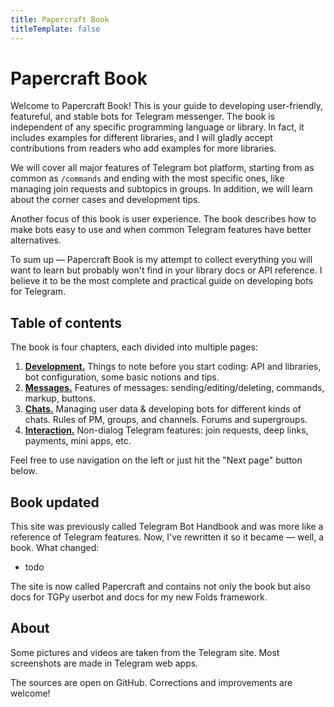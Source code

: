 ```yaml
---
title: Papercraft Book
titleTemplate: false
---
```


<script setup>
import { VPTeamMembers } from 'vitepress/theme'

const members = [
  {
    avatar: 'https://www.github.com/tm-a-t.png',
    name: 'Artyom Ivanov',
    title: 'Author',
    links: [
      { icon: 'github', link: 'https://github.com/tm-a-t' },
    ]
  },
  {
    avatar: 'https://www.github.com/vanutp.png',
    name: 'Ivan Filipenkov',
    title: 'Expert',
    links: [
      { icon: 'github', link: 'https://github.com/tm-a-t' },
    ]
  },
  {
    name: '???',
    title: 'Editor',
    links: [
      { icon: 'github', link: 'https://github.com/tm-a-t' },
    ]
  },
]
</script>



# Papercraft Book

Welcome to Papercraft Book!
This is your guide to developing user-friendly, featureful, and stable bots for Telegram messenger.
The book is independent of any specific programming language or library.
In fact, it includes examples for different libraries,
and I will gladly accept contributions from readers who add examples for more libraries.

[//]: # (It is designed to be used together with library docs and Telegram API reference.)

We will cover all major features of Telegram bot platform,
starting from as common as `/commands` and ending with the most specific ones,
like managing join requests and subtopics in groups.
In addition, we will learn about the corner cases and development tips.

Another focus of this book is user experience.
The book describes how to make bots easy to use and when common Telegram features have better alternatives.

To sum up — Papercraft Book is my attempt to collect everything you will want to learn but probably won't find
in your library docs or API reference.
I believe it to be the most complete and practical guide on developing bots for Telegram.

## Table of contents

The book is four chapters, each divided into multiple pages:

1. [**Development.**](dev/basics)
   Things to note before you start coding: API and libraries, bot configuration, some basic notions and tips.
2. [**Messages.**](messages/sending)
   Features of messages: sending/editing/deleting, commands, markup, buttons.
3. [**Chats.**](chats/users) 
   Managing user data & developing bots for different kinds of chats.
   Rules of PM, groups, and channels. Forums and supergroups.
4. [**Interaction.**](interaction/join-requests) 
   Non-dialog Telegram features: join requests, deep links, payments, mini apps, etc.

Feel free to use navigation on the left or just hit the "Next page" button below.

## Book updated

This site was previously called Telegram Bot Handbook and was more like a reference of Telegram features.
Now, I've rewritten it so it became — well, a book. What changed:
- todo

The site is now called Papercraft and contains not only the book but also docs 
for TGPy userbot and docs for my new Folds framework.

## About

<VPTeamMembers size="small" :members="members" />

Some pictures and videos are taken from the Telegram site. Most screenshots are made in Telegram web apps.

The sources are open on GitHub. Corrections and improvements are welcome!

